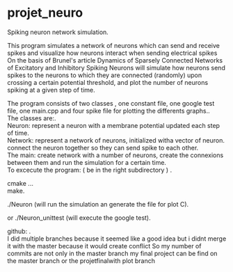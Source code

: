 # projet_neuro

Spiking neuron network simulation.<br>

This program simulates a network of neurons which can send and receive spikes and visualize how neurons interact when sending electrical spikes On the basis of Brunel's article Dynamics of Sparsely Connected Networks of Excitatory and Inhibitory Spiking Neurons will simulate how neurons send spikes to the neurons to which they are connected (randomly) upon crossing a certain potential threshold, and plot the number of neurons spiking at a given step of time.<br>

The program consists of two classes , one constant file, one google test file, one main.cpp and four spike file for plotting the differents graphs..<br>
The classes are:.<br>
Neuron: represent a neuron with a membrane potential updated each step of time.<br>
Network: represent a network of neurons, initialized witha vector of neuron. connect the neuron together so they can send spike to each other.<br>
The main: create network with a number of neurons, create the connexions between them and run the simulation for a certain time.<br>
To excecute the program: ( be in the right subdirectory ) .<br>

cmake ...<br>
make.<br>

./Neuron (will run the simulation an generate the file for plot C).<br>

or ./Neuron_unittest (will execute the google test).<br>

github: .<br>
I did multiple branches because it seemed like a good idea but i didnt merge it with the master because it would create conflict So my number of commits are not only in the master branch my final project can be find on the master branch or the projetfinalwith plot branch
